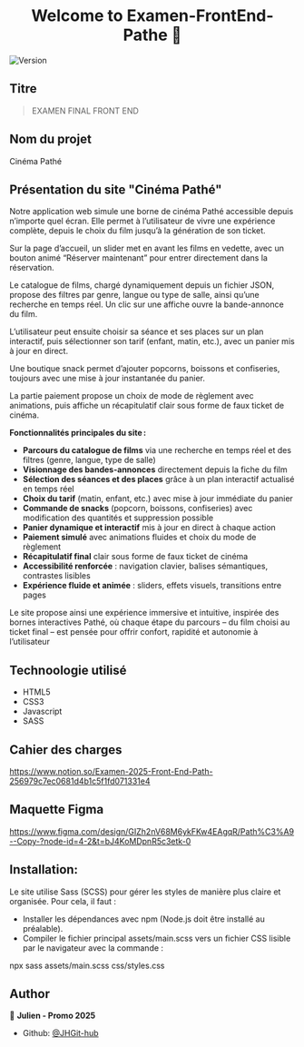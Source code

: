 <h1 align="center">Welcome to Examen-FrontEnd-Pathe 👋</h1>
<p>
  <img alt="Version" src="https://img.shields.io/badge/version-1.0-blue.svg?cacheSeconds=2592000" />
</p>

## Titre
> EXAMEN FINAL FRONT END

## Nom du projet
Cinéma Pathé

## Présentation du site "Cinéma Pathé"
Notre application web simule une borne de cinéma Pathé accessible depuis n’importe quel écran.
Elle permet à l’utilisateur de vivre une expérience complète, depuis le choix du film jusqu’à la génération de son ticket.

Sur la page d’accueil, un slider met en avant les films en vedette, avec un bouton animé “Réserver maintenant” pour entrer directement dans la réservation.

Le catalogue de films, chargé dynamiquement depuis un fichier JSON, propose des filtres par genre, langue ou type de salle, ainsi qu’une recherche en temps réel. Un clic sur une affiche ouvre la bande-annonce du film.

L’utilisateur peut ensuite choisir sa séance et ses places sur un plan interactif, puis sélectionner son tarif (enfant, matin, etc.), avec un panier mis à jour en direct.

Une boutique snack permet d’ajouter popcorns, boissons et confiseries, toujours avec une mise à jour instantanée du panier.

La partie paiement propose un choix de mode de règlement avec animations, puis affiche un récapitulatif clair sous forme de faux ticket de cinéma.

**Fonctionnalités principales du site :**

- **Parcours du catalogue de films** via une recherche en temps réel et des filtres (genre, langue, type de salle)
- **Visionnage des bandes-annonces** directement depuis la fiche du film
- **Sélection des séances et des places** grâce à un plan interactif actualisé en temps réel
- **Choix du tarif** (matin, enfant, etc.) avec mise à jour immédiate du panier
- **Commande de snacks** (popcorn, boissons, confiseries) avec modification des quantités et suppression possible
- **Panier dynamique et interactif** mis à jour en direct à chaque action
- **Paiement simulé** avec animations fluides et choix du mode de règlement
- **Récapitulatif final** clair sous forme de faux ticket de cinéma
- **Accessibilité renforcée** : navigation clavier, balises sémantiques, contrastes lisibles
- **Expérience fluide et animée** : sliders, effets visuels, transitions entre pages

Le site propose ainsi une expérience immersive et intuitive, inspirée des bornes interactives Pathé, où chaque étape du parcours – du film choisi au ticket final – est pensée pour offrir confort, rapidité et autonomie à l’utilisateur

## Technoologie utilisé

- HTML5
- CSS3
- Javascript
- SASS

## Cahier des charges
https://www.notion.so/Examen-2025-Front-End-Path-256979c7ec0681d4b1c5f1fd071331e4


## Maquette Figma
https://www.figma.com/design/GIZh2nV68M6ykFKw4EAgqR/Path%C3%A9--Copy-?node-id=4-2&t=bJ4KoMDpnR5c3etk-0

## Installation:

Le site utilise Sass (SCSS) pour gérer les styles de manière plus claire et organisée.
Pour cela, il faut :

- Installer les dépendances avec npm (Node.js doit être installé au préalable).
- Compiler le fichier principal assets/main.scss vers un fichier CSS lisible par le navigateur avec la commande :

npx sass assets/main.scss css/styles.css

## Author

👤 **Julien - Promo 2025**

* Github: [@JHGit-hub](https://github.com/JHGit-hub)

